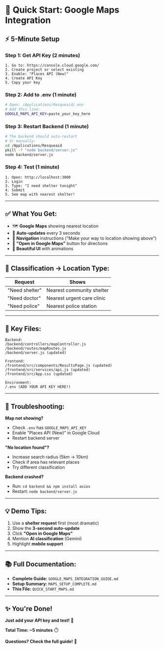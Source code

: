 # 🚀 Quick Start: Google Maps Integration

## ⚡ **5-Minute Setup**

### **Step 1: Get API Key** (2 minutes)
```
1. Go to: https://console.cloud.google.com/
2. Create project or select existing
3. Enable: "Places API (New)"
4. Create API Key
5. Copy your key
```

### **Step 2: Add to .env** (1 minute)
```bash
# Open: /Applications/Resqueaid/.env
# Add this line:
GOOGLE_MAPS_API_KEY=paste_your_key_here
```

### **Step 3: Restart Backend** (1 minute)
```bash
# The backend should auto-restart
# Or manually:
cd /Applications/Resqueaid
pkill -f "node backend/server.js"
node backend/server.js
```

### **Step 4: Test** (1 minute)
```
1. Open: http://localhost:3000
2. Login
3. Type: "I need shelter tonight"
4. Submit
5. See map with nearest shelter!
```

---

## ✅ **What You Get:**

- 🗺️ **Google Maps** showing nearest location
- 📍 **Auto-updates** every 3 seconds
- 🧭 **Navigation** instructions ("Make your way to location showing above")
- 📱 **"Open in Google Maps"** button for directions
- 🎨 **Beautiful UI** with animations

---

## 🎯 **Classification → Location Type:**

| Request | Shows |
|---------|-------|
| "Need shelter" | Nearest community shelter |
| "Need doctor" | Nearest urgent care clinic |
| "Need police" | Nearest police station |

---

## 📁 **Key Files:**

```
Backend:
/backend/controllers/mapController.js
/backend/routes/mapRoutes.js
/backend/server.js (updated)

Frontend:
/frontend/src/components/ResultsPage.js (updated)
/frontend/src/services/api.js (updated)
/frontend/src/App.css (updated)

Environment:
/.env (ADD YOUR API KEY HERE!)
```

---

## 🐛 **Troubleshooting:**

**Map not showing?**
- Check `.env` has `GOOGLE_MAPS_API_KEY`
- Enable "Places API (New)" in Google Cloud
- Restart backend server

**"No location found"?**
- Increase search radius (5km → 10km)
- Check if area has relevant places
- Try different classification

**Backend crashed?**
- Run: `cd backend && npm install axios`
- Restart: `node backend/server.js`

---

## 💡 **Demo Tips:**

1. Use a **shelter request** first (most dramatic)
2. Show the **3-second auto-update**
3. Click **"Open in Google Maps"**
4. Mention **AI classification** (Gemini)
5. Highlight **mobile support**

---

## 📚 **Full Documentation:**

- **Complete Guide:** `GOOGLE_MAPS_INTEGRATION_GUIDE.md`
- **Setup Summary:** `MAPS_SETUP_COMPLETE.md`
- **This File:** `QUICK_START_MAPS.md`

---

## ✨ **You're Done!**

**Just add your API key and test!** 🚀

**Total Time: ~5 minutes** ⏱️

**Questions? Check the full guide!** 📖

